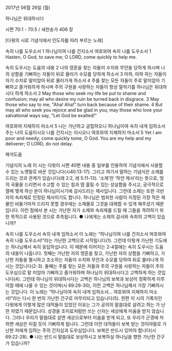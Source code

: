 2017년 06월 26일 (월)

하나님은 위대하시다



시편 70:1 - 70:5 / 새찬송가 406 장


[다윗의 시로 기념식에서 인도자를 따라 부르는 노래]

속히 나를 도우소서
1 하나님이여 나를 건지소서 여호와여 속히 나를 도우소서
1 Hasten, O God, to save me; O LORD, come quickly to help me.

속히 도우시는 도움의 내용
2 나의 영혼을 찾는 자들이 수치와 무안을 당하게 하시며 나의 상함을 기뻐하는 자들이 뒤로 물러가 수모를 당하게 하소서 3 아하, 아하 하는 자들이 자기 수치로 말미암아 뒤로 물러가게 하소서 4 주를 찾는 모든 자들이 주로 말미암아 기뻐하고 즐거워하게 하시며 주의 구원을 사랑하는 자들이 항상 말하기를 하나님은 위대하시다 하게 하소서
2 May those who seek my life be put to shame and confusion; may all who desire my ruin be turned back in disgrace. 3 May those who say to me, "Aha! Aha!" turn back because of their shame. 4 But may all who seek you rejoice and be glad in you; may those who love your salvational ways say, "Let God be exalted!“

여호와여 지체하지 마소서
5 나는 가난하고 궁핍하오니 하나님이여 속히 내게 임하소서 주는 나의 도움이시오 나를 건지시는 이시오니 여호와여 지체하지 마소서
5 Yet I am poor and needy; come quickly tome, O God. You are my help and my deliverer; O LORD, do not delay.

해석도움





기념식의 노래
이 시는 다윗이 시편 40편 내용 중 일부를 인용하여 기념식에서 사용할 수 있는 노랫말로 바꾼 것입니다(시40:13-17). 그리고 여기서 말하는 기념식은 소제를 드리는 것과 관계가 있습니다(레 2:2, 레 5:11-13). ‘소제’란 ‘하얀 제사’라는 뜻으로, 땅의 곡물을 드리면서 수고할 수 있는 힘과 땀 흘릴 수
있는 성실함을 주시고, 궁극적으로 열매 맺게 하신 분이 하나님이시기에 감사드리는 제사입니다. 그런데 소제는 또한 극빈자의 속죄제로 인정된 제사이기도 합니다. 하나님은 범죄한 사람이 지정된 가장 적은 제물인 비둘기마저 드리지 못할 경우에는 소제물로 그것을 대체할 수 있게 해주셨기 때문입니다. 이런 점에서 본 시는 가난한 자가 소제와 속죄제를 드릴 때 그들을 격려하기 위한 목적으로 사용된 것으로 추측됩니다.
● 나에게는 소제의 감사와 속죄의 고백이 있습니까?

속히 나를 도우소서 속히 내게 임하소서
이 노래는 “하나님이여 나를 건지소서 여호와여 속히 나를 도우소서!”라는 가난한 고백으로 시작됩니다(1). 그런데 이렇게 가난한 기도에는 하나님께서 속히 응답하십니다. 이 때문에 이어지는 2-4절에는 속히 도우시는 도움의 내용이 나옵니다. 첫째는 가난한 자의 영혼을 찾고, 가난한 자의 상함을 기뻐하고, 가난한 자들을 멸시하고 조소하는 자들이 수치와 무안과 수모를 당하여 뒤로 물러나게 하시는 것입니다(2-3). 둘째는 주를 찾는 모든 자들과 주의 구원을 사랑하는 자들이 주의 도우심으로 말
미암아 기뻐하고 즐거워하며 하나님이 위대하시다고 고백하게 하는 것입니다(4). 그런데 하나님이 위대하시다는 고백은 하나님의 보복과 보상이 정확하게 이루어질 때에 나올 수 있는 것이며(시 69:29-30), 이런 고백은 하나님께서 가장 기뻐하시는 것입니다. 이 노래는 “하나님이여 속히 내게 임하소서... 여호와여 지체하지 마소서!”라는 다시 한 번의 가난한 간구로 마무리되고 있습니다(5). 한편 이 시의 기록자인 다윗에게 이렇게 많은 대적들이 있었던 이유는 그가 공의의 말씀대로 살려고 하는 가
난한 자였기 때문입니다. 성경을 조미료처럼만 쓰는 신자는 세상에게 미움을 받지 않습니다. 그러나 우리가 말씀대로 살면 세상으로부터 미움을 받게 되고, 또 우리가 곤경에 처하면 세상은 미칠 듯이 기뻐하게 됩니다. 그런데 이런 대적들이 보복 받는 것이야말로 가난한 자에게 임하는 주의 건지심과 도우심입니다. 보복은 반드시 있어야 합니다(시 69:22-28).
● 나는 반드시 말씀대로 보상하시고 보복하실 하나님을 향한 가난한 간구가 있습니까?